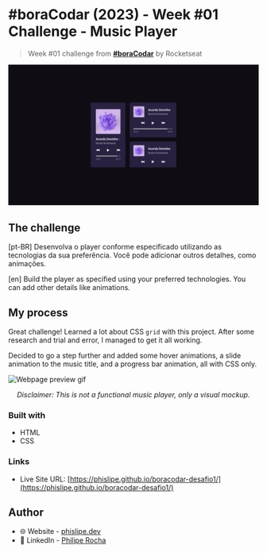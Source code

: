 # #boraCodar (2023) - Week #01 Challenge - Music Player

> Week #01 challenge from **[#boraCodar](https://boracodar.dev/)** by Rocketseat

![Webpage preview gif](./assets/screenshot.png)

## The challenge

[pt-BR] Desenvolva o player conforme especificado utilizando as tecnologias da sua preferência. Você pode adicionar outros detalhes, como animações.

[en] Build the player as specified using your preferred technologies. You can add other details like animations.

## My process

Great challenge! Learned a lot about CSS `grid` with this project. After some research and trial and error, I managed to get it all working.

Decided to go a step further and added some hover animations, a slide animation to the music title, and a progress bar animation, all with CSS only.

<img 
  style="display: block; margin: 0 auto;"
  src="./assets/preview.gif" 
  alt="Webpage preview gif">
</img>

<p 
  style="text-align: center; font-style: italic;">
  Disclaimer: This is not a functional music player, only a visual mockup.
</p>

### Built with

- HTML
- CSS

### Links

- Live Site URL: [https://phislipe.github.io/boracodar-desafio1/](https://phislipe.github.io/boracodar-desafio1/)

## Author

- 🌐 Website - [phislipe.dev](https://phislipe.dev)
- 🪪 LinkedIn - [Philipe Rocha](https://www.linkedin.com/in/phislipe/)
